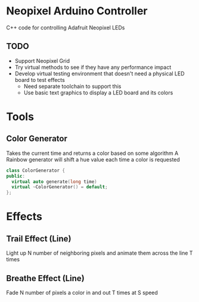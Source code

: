 # Neopixel Arduino Controller
C++ code for controlling Adafruit Neopixel LEDs

## TODO

- Support Neopixel Grid
- Try virtual methods to see if they have any performance impact
- Develop virtual testing environment that doesn't need a physical LED board to test effects
  - Need separate toolchain to support this
  - Use basic text graphics to display a LED board and its colors

# Tools

## Color Generator
Takes the current time and returns a color based on some algorithm
A Rainbow generator will shift a hue value each time a color is requested

```cpp
class ColorGenerator {
public:
  virtual auto generate(long time)
  virtual ~ColorGenerator() = default;  
};
```

# Effects

## Trail Effect (Line)
Light up N number of neighboring pixels and animate them across the line T times

## Breathe Effect (Line)
Fade N number of pixels a color in and out T times at S speed